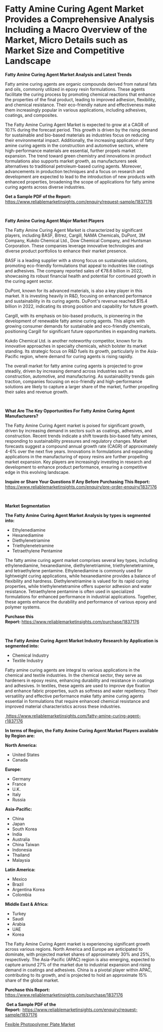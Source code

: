 <p><h1>Fatty Amine Curing Agent Market Provides a Comprehensive Analysis Including a Macro Overview of the Market, Micro Details such as Market Size and Competitive Landscape</h1></p><p><strong>Fatty Amine Curing Agent Market Analysis and Latest Trends</strong></p>
<p><p>Fatty amine curing agents are organic compounds derived from natural fats and oils, commonly utilized in epoxy resin formulations. These agents facilitate the curing process by promoting chemical reactions that enhance the properties of the final product, leading to improved adhesion, flexibility, and chemical resistance. Their eco-friendly nature and effectiveness make them increasingly popular in various applications, including adhesives, coatings, and composites.</p><p>The Fatty Amine Curing Agent Market is expected to grow at a CAGR of 10.1% during the forecast period. This growth is driven by the rising demand for sustainable and bio-based materials as industries focus on reducing their environmental impact. Additionally, the increasing application of fatty amine curing agents in the construction and automotive sectors, where high-performance materials are essential, further propels market expansion. The trend toward green chemistry and innovations in product formulations also supports market growth, as manufacturers seek alternatives to traditional petroleum-based curing agents. Moreover, advancements in production techniques and a focus on research and development are expected to lead to the introduction of new products with enhanced properties, broadening the scope of applications for fatty amine curing agents across diverse industries.</p></p>
<p><strong>Get a Sample PDF of the Report:&nbsp;</strong> <a href="https://www.reliablemarketinsights.com/enquiry/request-sample/1837176?utm_campaign=3493&utm_medium=2&utm_source=Github&utm_content=ia&utm_term=03042025&utm_id=fatty-amine-curing-agent">https://www.reliablemarketinsights.com/enquiry/request-sample/1837176</a></p>
<p>&nbsp;</p>
<p><strong>Fatty Amine Curing Agent Major Market Players</strong></p>
<p><p>The Fatty Amine Curing Agent Market is characterized by significant players, including BASF, Bitrez, Cargill, NAMA Chemicals, DuPont, 3M Company, Kukdo Chemical Ltd., Dow Chemical Company, and Huntsman Corporation. These companies leverage innovative technologies and diverse product portfolios to enhance their market presence.</p><p>BASF is a leading supplier with a strong focus on sustainable solutions, promoting eco-friendly formulations that appeal to industries like coatings and adhesives. The company reported sales of €78.6 billion in 2022, showcasing its robust financial health and potential for continued growth in the curing agent sector.</p><p>DuPont, known for its advanced materials, is also a key player in this market. It is investing heavily in R&D, focusing on enhanced performance and sustainability in its curing agents. DuPont's revenue reached $15.4 billion in 2022, indicating its strong position and capability for future growth.</p><p>Cargill, with its emphasis on bio-based products, is pioneering in the development of renewable fatty amine curing agents. This aligns with growing consumer demands for sustainable and eco-friendly chemicals, positioning Cargill for significant future opportunities in expanding markets.</p><p>Kukdo Chemical Ltd. is another noteworthy competitor, known for its innovative approaches in specialty chemicals, which bolster its market standing. Its strategic focus on R&D fuels its growth, particularly in the Asia-Pacific region, where demand for curing agents is rising rapidly.</p><p>The overall market for fatty amine curing agents is projected to grow steadily, driven by increasing demand across industries such as construction, automotive, and manufacturing. As sustainability trends gain traction, companies focusing on eco-friendly and high-performance solutions are likely to capture a larger share of the market, further propelling their sales and revenue growth.</p></p>
<p>&nbsp;</p>
<p><strong>What Are The Key Opportunities For Fatty Amine Curing Agent Manufacturers?</strong></p>
<p><p>The Fatty Amine Curing Agent market is poised for significant growth, driven by increasing demand in sectors such as coatings, adhesives, and construction. Recent trends indicate a shift towards bio-based fatty amines, responding to sustainability pressures and regulatory changes. Market forecasts suggest a compound annual growth rate (CAGR) of approximately 4-6% over the next five years. Innovations in formulations and expanding applications in the manufacturing of epoxy resins are further propelling market expansion. Key players are increasingly investing in research and development to enhance product performance, ensuring a competitive edge in this evolving landscape.</p></p>
<p><strong>Inquire or Share Your Questions If Any Before Purchasing This Report:</strong> <a href="https://www.reliablemarketinsights.com/enquiry/pre-order-enquiry/1837176?utm_campaign=3493&utm_medium=2&utm_source=Github&utm_content=ia&utm_term=03042025&utm_id=fatty-amine-curing-agent">https://www.reliablemarketinsights.com/enquiry/pre-order-enquiry/1837176</a></p>
<p>&nbsp;</p>
<p><strong>Market Segmentation</strong></p>
<p><strong>The Fatty Amine Curing Agent Market Analysis by types is segmented into:</strong></p>
<p><ul><li>Ethylenediamine</li><li>Hexanediamine</li><li>Diethylenetriamine</li><li>Triethylenetetramine</li><li>Tetraethylene Pentamine</li></ul></p>
<p><p>The fatty amine curing agent market comprises several key types, including ethylenediamine, hexanediamine, diethylenetriamine, triethylenetetramine, and tetraethylene pentamine. Ethylenediamine is commonly used for lightweight curing applications, while hexanediamine provides a balance of flexibility and hardness. Diethylenetriamine is valued for its rapid curing properties, while triethylenetetramine offers superior adhesion and water resistance. Tetraethylene pentamine is often used in specialized formulations for enhanced performance in industrial applications. Together, these agents enhance the durability and performance of various epoxy and polymer systems.</p></p>
<p><strong>Purchase this Report:&nbsp;</strong><a href="https://www.reliablemarketinsights.com/purchase/1837176?utm_campaign=3493&utm_medium=2&utm_source=Github&utm_content=ia&utm_term=03042025&utm_id=fatty-amine-curing-agent">https://www.reliablemarketinsights.com/purchase/1837176</a></p>
<p>&nbsp;</p>
<p><strong>The Fatty Amine Curing Agent Market Industry Research by Application is segmented into:</strong></p>
<p><ul><li>Chemical Industry</li><li>Textile Industry</li></ul></p>
<p><p>Fatty amine curing agents are integral to various applications in the chemical and textile industries. In the chemical sector, they serve as hardeners in epoxy resins, enhancing durability and resistance in coatings and adhesives. In textiles, these agents are used to improve dye fixation and enhance fabric properties, such as softness and water repellency. Their versatility and effective performance make fatty amine curing agents essential in formulations that require enhanced chemical resistance and improved material characteristics across these industries.</p></p>
<p><a href="https://www.reliablemarketinsights.com/fatty-amine-curing-agent-r1837176?utm_campaign=3493&utm_medium=2&utm_source=Github&utm_content=ia&utm_term=03042025&utm_id=fatty-amine-curing-agent">&nbsp;https://www.reliablemarketinsights.com/fatty-amine-curing-agent-r1837176</a></p>
<p><strong>In terms of Region, the Fatty Amine Curing Agent Market Players available by Region are:</strong></p>
<p>
    <p> <strong> North America: </strong>
        <ul>
            <li>United States</li>
            <li>Canada</li>
        </ul>
        </p> 
    <p> <strong> Europe: </strong>
        <ul>
            <li>Germany</li>
            <li>France</li>
            <li>U.K.</li>
            <li>Italy</li>
            <li>Russia</li>
        </ul>
        </p> 
    <p> <strong> Asia-Pacific: </strong>
        <ul>
            <li>China</li>
            <li>Japan</li>
            <li>South Korea</li>
            <li>India</li>
            <li>Australia</li>
            <li>China Taiwan</li>
            <li>Indonesia</li>
            <li>Thailand</li>
            <li>Malaysia</li>
        </ul>
        </p> 
    <p> <strong> Latin America: </strong>
        <ul>
            <li>Mexico</li>
            <li>Brazil</li>
            <li>Argentina Korea</li>
            <li>Colombia</li>
        </ul>
        </p> 
    <p> <strong> Middle East & Africa: </strong>
        <ul>
            <li>Turkey</li>
            <li>Saudi</li>
            <li>Arabia</li>
            <li>UAE</li>
            <li>Korea</li>
        </ul>
    </p>
    </p>
<p><p>The Fatty Amine Curing Agent market is experiencing significant growth across various regions. North America and Europe are anticipated to dominate, with projected market shares of approximately 30% and 25%, respectively. The Asia-Pacific (APAC) region is also emerging, expected to capture around 27% of the market due to industrial expansion and rising demand in coatings and adhesives. China is a pivotal player within APAC, contributing to its growth, and is projected to hold an approximate 15% share of the global market.</p></p>
<p><strong>Purchase this Report: </strong><a href="https://www.reliablemarketinsights.com/purchase/1837176?utm_campaign=3493&utm_medium=2&utm_source=Github&utm_content=ia&utm_term=03042025&utm_id=fatty-amine-curing-agent">https://www.reliablemarketinsights.com/purchase/1837176</a></p>
<p>&nbsp;<strong>Get a Sample PDF of the Report:&nbsp;&nbsp;</strong><a href="https://www.reliablemarketinsights.com/enquiry/request-sample/1837176?utm_campaign=3493&utm_medium=2&utm_source=Github&utm_content=ia&utm_term=03042025&utm_id=fatty-amine-curing-agent">https://www.reliablemarketinsights.com/enquiry/request-sample/1837176</a></p>
<p><strong></strong></p>
<p><p><a href="https://github.com/eymermanda0p/Market-Research-Report-List-1/blob/main/fexible-photopolymer-plate-market.md?utm_campaign=3493&utm_medium=2&utm_source=Github&utm_content=ia&utm_term=03042025&utm_id=fatty-amine-curing-agent">Fexible Photopolymer Plate Market</a></p></p>